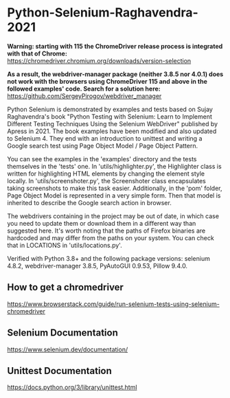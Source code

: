 # Python-Selenium-Raghavendra-2021

**Warning: starting with 115 the ChromeDriver release process is integrated with that of Chrome:** https://chromedriver.chromium.org/downloads/version-selection

**As a result, the webdriver-manager package (neither 3.8.5 nor 4.0.1) does not work with the browsers using ChromeDriver 115 and above in the followed examples' code. Search for a solution here:** https://github.com/SergeyPirogov/webdriver_manager

Python Selenium is demonstrated by examples and tests based on Sujay Raghavendra's book "Python Testing with Selenium: Learn to Implement Different Testing Techniques Using the Selenium WebDriver" published by Apress in 2021. The book examples have been modified and also updated to Selenium 4. They end with an introduction to unittest and writing a Google search test using Page Object Model / Page Object Pattern.

You can see the examples in the 'examples' directory and the tests themselves in the 'tests' one. In 'utils/highlighter.py', the Highlighter class is written for highlighting HTML elements by changing the element style locally. In 'utils/screenshoter.py', the Screenshoter class encapsulates taking screenshots to make this task easier. Additionally, in the 'pom' folder, Page Object Model is represented in a very simple form. Then that model is inherited to describe the Google search action in browser.

The webdrivers containing in the project may be out of date, in which case you need to update them or download them in a different way than suggested here. It's worth noting that the paths of Firefox binaries are hardcoded and may differ from the paths on your system. You can check that in LOCATIONS in 'utils/locations.py'.

Verified with Python 3.8+ and the following package versions: selenium 4.8.2, webdriver-manager 3.8.5, PyAutoGUI 0.9.53, Pillow 9.4.0. 

## How to get a chromedriver
https://www.browserstack.com/guide/run-selenium-tests-using-selenium-chromedriver

## Selenium Documentation 

https://www.selenium.dev/documentation/

## Unittest Documentation

https://docs.python.org/3/library/unittest.html
